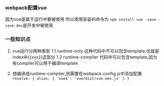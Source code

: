 ### webpack配置vue
因为vue是属于运行中要被使用
所以使用安装的命令为 `npm install vue -save`
`-save-dev`是开发中被使用

### 一些知识点
1. vue运行分两种类型
1.1 runtime-only 这种代码中不可以包含template,也就是index中{{xxx}}这部分
1.2 runtime-compiler 代码中可以包含template,因为有compiler可以用于编译template

2. 想编译成runtime-complier,则需要在webpack.config.js中添加配置
`  resolve: {
     alias: {
       'vue$': 'vue/dist/vue.ems.js'
     }
   }`